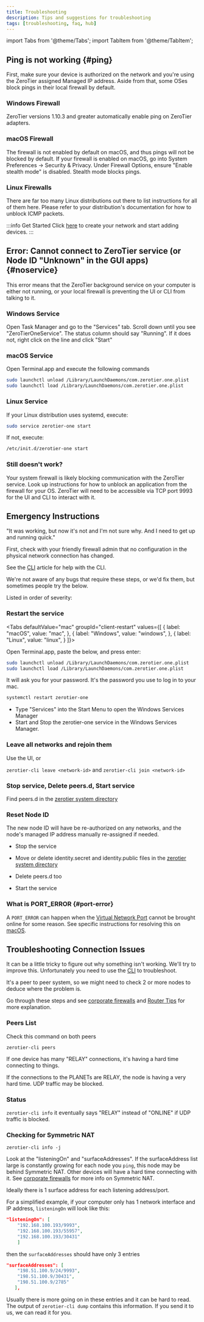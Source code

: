 ```yaml
---
title: Troubleshooting
description: Tips and suggestions for troubleshooting
tags: [troubleshooting, faq, hub]
---
```


import Tabs from '@theme/Tabs';
import TabItem from '@theme/TabItem';

## Ping is not working {#ping}

First, make sure your device is authorized on the network and you're using the ZeroTier assigned Managed IP address. Aside from that, some OSes block pings in their local firewall by default.

### Windows Firewall

ZeroTier versions 1.10.3 and greater automatically enable ping on ZeroTier adapters.

### macOS Firewall

The firewall is not enabled by default on macOS, and thus pings will not be blocked by default. If your firewall is enabled on macOS, go into System Preferences -> Security & Privacy. Under Firewall Options, ensure "Enable stealth mode" is disabled. Stealth mode blocks pings.

### Linux Firewalls

There are far too many Linux distributions out there to list instructions for all of them here. Please refer to your distribution's documentation for how to unblock ICMP packets.

:::info Get Started
Click [here](/start/) to create your network and start adding devices.
:::

## Error: Cannot connect to ZeroTier service (or Node ID "Unknown" in the GUI apps) {#noservice}

This error means that the ZeroTier background service on your computer is either not running, or your local firewall is preventing the UI or CLI from talking to it.

### Windows Service

Open Task Manager and go to the "Services" tab. Scroll down until you see "ZeroTierOneService". The status column should say "Running". If it does not, right click on the line and click "Start"

### macOS Service

Open Terminal.app and execute the following commands

```sh
sudo launchctl unload /Library/LaunchDaemons/com.zerotier.one.plist
sudo launchctl load /Library/LaunchDaemons/com.zerotier.one.plist
```

### Linux Service

If your Linux distribution uses systemd, execute:

```sh
sudo service zerotier-one start
```

If not, execute:

```sh
/etc/init.d/zerotier-one start
```

### Still doesn't work?

Your system firewall is likely blocking communication with the ZeroTier service. Look up instructions for how to unblock an application from the firewall for your OS. ZeroTier will need to be accessible via TCP port 9993 for the UI and CLI to interact with it.

## Emergency Instructions

"It was working, but now it's not and I'm not sure why. And I need to get up and running quick."

First, check with your friendly firewall admin that no configuration in the physical network connection has changed.

See the [CLI](cli.md) article for help with the CLI.

We're not aware of any bugs that require these steps, or we'd fix them, but sometimes people try the below.

Listed in order of severity:

### Restart the service

<Tabs
defaultValue="mac"
groupId="client-restart"
values={[
{ label: "macOS", value: "mac", },
{ label: "Windows", value: "windows", },
{ label: "Linux", value: "linux", }
]}>

<TabItem value="mac">

Open Terminal.app, paste the below, and press enter:

```sh
sudo launchctl unload /Library/LaunchDaemons/com.zerotier.one.plist
sudo launchctl load /Library/LaunchDaemons/com.zerotier.one.plist
```

It will ask you for your password. It's the password you use to log in to your mac.

</TabItem>

<TabItem value="linux">

```sh
systemctl restart zerotier-one
```

</TabItem>

<TabItem value="windows">

- Type "Services" into the Start Menu to open the Windows Services Manager
- Start and Stop the zerotier-one service in the Windows Services Manager.

</TabItem>
</Tabs>

### Leave all networks and rejoin them

Use the UI, or

`zerotier-cli leave <network-id>` and `zerotier-cli join <network-id>`

### Stop service, Delete peers.d, Start service

Find peers.d in the [zerotier system directory](config.md#system)

### Reset Node ID

The new node ID will have be re-authorized on any networks, and the node's managed IP address manually re-assigned if needed.

- Stop the service
- Move or delete identity.secret and identity.public files in the [zerotier system directory](config.md#system)

- Delete peers.d too
- Start the service

### What is PORT_ERROR {#port-error}

A `PORT_ERROR` can happen when the [Virtual Network Port](glossary.md#virtual-network-port) cannot be brought online for some reason. See specific instructions for resolving this on [macOS](faq-macos.md#port-error).

## Troubleshooting Connection Issues

It can be a little tricky to figure out why something isn't working. We'll try to improve this. Unfortunately you need to use the [CLI](cli.md) to troubleshoot.

It's a peer to peer system, so we might need to check 2 or more nodes to deduce where the problem is.

Go through these steps and see [corporate firewalls](corporate-firewalls.md) and [Router Tips](routertips.md) for more explanation.

### Peers List

Check this command on both peers

`zerotier-cli peers`

If one device has many "RELAY" connections, it's having a hard time connecting to things.

If the connections to the PLANETs are RELAY, the node is having a very hard time. UDP traffic may be blocked.

### Status

`zerotier-cli info` it eventually says "RELAY" instead of "ONLINE" if UDP traffic is blocked.

### Checking for Symmetric NAT

`zerotier-cli info -j`

Look at the "listeningOn" and "surfaceAddresses". If the surfaceAddress list large is constantly growing for each node you `ping`, this node may be behind Symmetric NAT. Other devices will have a hard time connecting with it.
See [corporate firewalls](corporate-firewalls.md) for more info on Symmetric NAT.

Ideally there is 1 surface address for each listening address/port.

For a simplified example, if your computer only has 1 network interface and IP address, `listeningOn` will look like this:

```json
"listeningOn": [
    "192.168.100.193/9993",
    "192.168.100.193/55957",
    "192.168.100.193/30431"
    ]
```

then the `surfaceAddresses` should have only 3 entries

```json
"surfaceAddresses": [
    "198.51.100.9/24/9993",
    "198.51.100.9/30431",
    "198.51.100.9/2785"
   ],
```

Usually there is more going on in these entries and it can be hard to read. The output of `zerotier-cli dump` contains this information. If you send it to us, we can read it for you.
